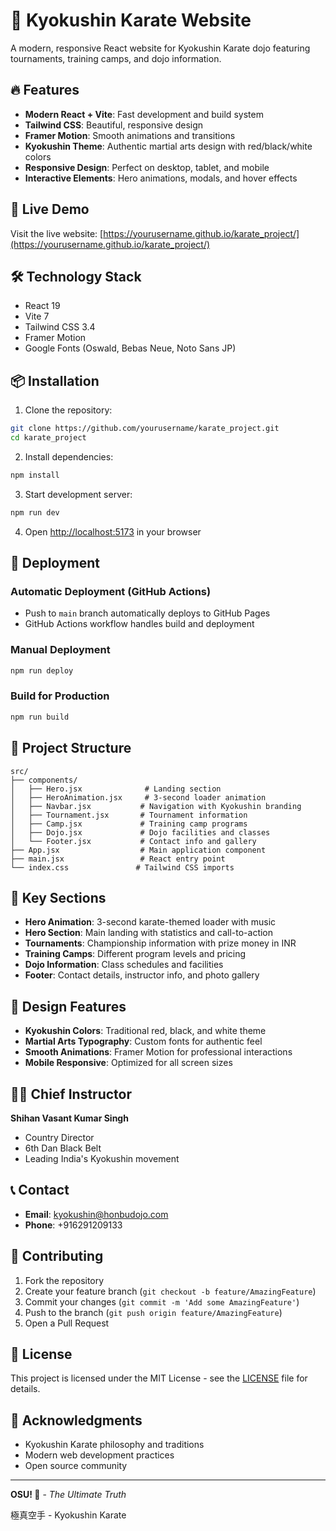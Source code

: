# 🥋 Kyokushin Karate Website

A modern, responsive React website for Kyokushin Karate dojo featuring tournaments, training camps, and dojo information.

## 🔥 Features

- **Modern React + Vite**: Fast development and build system
- **Tailwind CSS**: Beautiful, responsive design
- **Framer Motion**: Smooth animations and transitions
- **Kyokushin Theme**: Authentic martial arts design with red/black/white colors
- **Responsive Design**: Perfect on desktop, tablet, and mobile
- **Interactive Elements**: Hero animations, modals, and hover effects

## 🚀 Live Demo

Visit the live website: [https://yourusername.github.io/karate_project/](https://yourusername.github.io/karate_project/)

## 🛠️ Technology Stack

- React 19
- Vite 7
- Tailwind CSS 3.4
- Framer Motion
- Google Fonts (Oswald, Bebas Neue, Noto Sans JP)

## 📦 Installation

1. Clone the repository:
```bash
git clone https://github.com/yourusername/karate_project.git
cd karate_project
```

2. Install dependencies:
```bash
npm install
```

3. Start development server:
```bash
npm run dev
```

4. Open [http://localhost:5173](http://localhost:5173) in your browser

## 🚀 Deployment

### Automatic Deployment (GitHub Actions)
- Push to `main` branch automatically deploys to GitHub Pages
- GitHub Actions workflow handles build and deployment

### Manual Deployment
```bash
npm run deploy
```

### Build for Production
```bash
npm run build
```

## 📁 Project Structure

```
src/
├── components/
│   ├── Hero.jsx              # Landing section
│   ├── HeroAnimation.jsx     # 3-second loader animation
│   ├── Navbar.jsx           # Navigation with Kyokushin branding
│   ├── Tournament.jsx       # Tournament information
│   ├── Camp.jsx             # Training camp programs
│   ├── Dojo.jsx             # Dojo facilities and classes
│   └── Footer.jsx           # Contact info and gallery
├── App.jsx                  # Main application component
├── main.jsx                 # React entry point
└── index.css               # Tailwind CSS imports
```

## 🥋 Key Sections

- **Hero Animation**: 3-second karate-themed loader with music
- **Hero Section**: Main landing with statistics and call-to-action
- **Tournaments**: Championship information with prize money in INR
- **Training Camps**: Different program levels and pricing
- **Dojo Information**: Class schedules and facilities
- **Footer**: Contact details, instructor info, and photo gallery

## 🎨 Design Features

- **Kyokushin Colors**: Traditional red, black, and white theme
- **Martial Arts Typography**: Custom fonts for authentic feel
- **Smooth Animations**: Framer Motion for professional interactions
- **Mobile Responsive**: Optimized for all screen sizes

## 👨‍🏫 Chief Instructor

**Shihan Vasant Kumar Singh**
- Country Director
- 6th Dan Black Belt
- Leading India's Kyokushin movement

## 📞 Contact

- **Email**: kyokushin@honbudojo.com
- **Phone**: +916291209133

## 🌟 Contributing

1. Fork the repository
2. Create your feature branch (`git checkout -b feature/AmazingFeature`)
3. Commit your changes (`git commit -m 'Add some AmazingFeature'`)
4. Push to the branch (`git push origin feature/AmazingFeature`)
5. Open a Pull Request

## 📄 License

This project is licensed under the MIT License - see the [LICENSE](LICENSE) file for details.

## 🙏 Acknowledgments

- Kyokushin Karate philosophy and traditions
- Modern web development practices
- Open source community

---

**OSU! 🥋** - *The Ultimate Truth*

極真空手 - Kyokushin Karate
